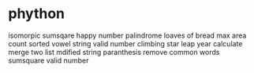 # phython
isomorpic
sumsqare
happy number
palindrome
loaves of bread
max area
count sorted vowel string
valid number
climbing star
leap year
calculate
merge two list
mdified string
paranthesis
remove common words
sumsquare
valid number
